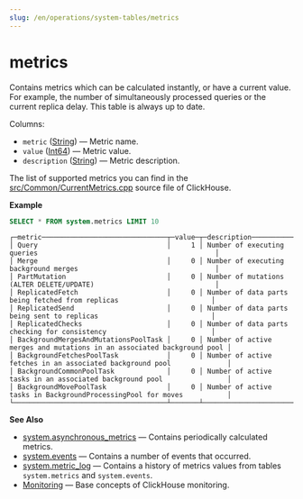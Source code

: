 ```yaml
---
slug: /en/operations/system-tables/metrics
---
```

# metrics

Contains metrics which can be calculated instantly, or have a current value. For example, the number of simultaneously processed queries or the current replica delay. This table is always up to date.

Columns:

-   `metric` ([String](../../sql-reference/data-types/string.md)) — Metric name.
-   `value` ([Int64](../../sql-reference/data-types/int-uint.md)) — Metric value.
-   `description` ([String](../../sql-reference/data-types/string.md)) — Metric description.

The list of supported metrics you can find in the [src/Common/CurrentMetrics.cpp](https://github.com/ClickHouse/ClickHouse/blob/master/src/Common/CurrentMetrics.cpp) source file of ClickHouse.

**Example**

``` sql
SELECT * FROM system.metrics LIMIT 10
```

``` text
┌─metric───────────────────────────────┬─value─┬─description────────────────────────────────────────────────────────────┐
│ Query                                │     1 │ Number of executing queries                                            │
│ Merge                                │     0 │ Number of executing background merges                                  │
│ PartMutation                         │     0 │ Number of mutations (ALTER DELETE/UPDATE)                              │
│ ReplicatedFetch                      │     0 │ Number of data parts being fetched from replicas                       │
│ ReplicatedSend                       │     0 │ Number of data parts being sent to replicas                            │
│ ReplicatedChecks                     │     0 │ Number of data parts checking for consistency                          │
│ BackgroundMergesAndMutationsPoolTask │     0 │ Number of active merges and mutations in an associated background pool │
│ BackgroundFetchesPoolTask            │     0 │ Number of active fetches in an associated background pool              │
│ BackgroundCommonPoolTask             │     0 │ Number of active tasks in an associated background pool                │
│ BackgroundMovePoolTask               │     0 │ Number of active tasks in BackgroundProcessingPool for moves           │
└──────────────────────────────────────┴───────┴────────────────────────────────────────────────────────────────────────┘
```

**See Also**

-   [system.asynchronous_metrics](../../operations/system-tables/asynchronous_metrics.md#system_tables-asynchronous_metrics) — Contains periodically calculated metrics.
-   [system.events](../../operations/system-tables/events.md#system_tables-events) — Contains a number of events that occurred.
-   [system.metric_log](../../operations/system-tables/metric_log.md#system_tables-metric_log) — Contains a history of metrics values from tables `system.metrics` and `system.events`.
-   [Monitoring](../../operations/monitoring.md) — Base concepts of ClickHouse monitoring.

